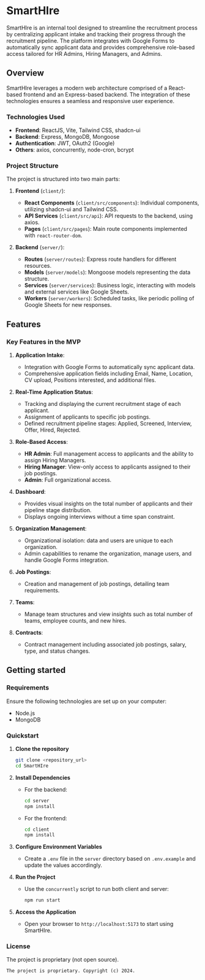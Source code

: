 # SmartHIre

SmartHIre is an internal tool designed to streamline the recruitment process by centralizing applicant intake and tracking their progress through the recruitment pipeline. The platform integrates with Google Forms to automatically sync applicant data and provides comprehensive role-based access tailored for HR Admins, Hiring Managers, and Admins. 

## Overview

SmartHIre leverages a modern web architecture comprised of a React-based frontend and an Express-based backend. The integration of these technologies ensures a seamless and responsive user experience.

### Technologies Used
- **Frontend**: ReactJS, Vite, Tailwind CSS, shadcn-ui
- **Backend**: Express, MongoDB, Mongoose
- **Authentication**: JWT, OAuth2 (Google)
- **Others**: axios, concurrently, node-cron, bcrypt

### Project Structure

The project is structured into two main parts:
1. **Frontend** (`client/`): 
    - **React Components** (`client/src/components`): Individual components, utilizing shadcn-ui and Tailwind CSS.
    - **API Services** (`client/src/api`): API requests to the backend, using axios.
    - **Pages** (`client/src/pages`): Main route components implemented with `react-router-dom`.

2. **Backend** (`server/`):
    - **Routes** (`server/routes`): Express route handlers for different resources.
    - **Models** (`server/models`): Mongoose models representing the data structure.
    - **Services** (`server/services`): Business logic, interacting with models and external services like Google Sheets.
    - **Workers** (`server/workers`): Scheduled tasks, like periodic polling of Google Sheets for new responses.

## Features

### Key Features in the MVP

1. **Application Intake**:
   - Integration with Google Forms to automatically sync applicant data.
   - Comprehensive application fields including Email, Name, Location, CV upload, Positions interested, and additional files.

2. **Real-Time Application Status**:
   - Tracking and displaying the current recruitment stage of each applicant.
   - Assignment of applicants to specific job postings.
   - Defined recruitment pipeline stages: Applied, Screened, Interview, Offer, Hired, Rejected.

3. **Role-Based Access**:
   - **HR Admin**: Full management access to applicants and the ability to assign Hiring Managers.
   - **Hiring Manager**: View-only access to applicants assigned to their job postings.
   - **Admin**: Full organizational access.

4. **Dashboard**:
   - Provides visual insights on the total number of applicants and their pipeline stage distribution.
   - Displays ongoing interviews without a time span constraint.

5. **Organization Management**:
   - Organizational isolation: data and users are unique to each organization.
   - Admin capabilities to rename the organization, manage users, and handle Google Forms integration.

6. **Job Postings**:
   - Creation and management of job postings, detailing team requirements.

7. **Teams**:
   - Manage team structures and view insights such as total number of teams, employee counts, and new hires.

8. **Contracts**:
   - Contract management including associated job postings, salary, type, and status changes.

## Getting started

### Requirements

Ensure the following technologies are set up on your computer:
- Node.js
- MongoDB

### Quickstart

1. **Clone the repository**
   ```sh
   git clone <repository_url>
   cd SmartHIre
   ```

2. **Install Dependencies**
   - For the backend:
     ```sh
     cd server
     npm install
     ```

   - For the frontend:
     ```sh
     cd client
     npm install
     ```

3. **Configure Environment Variables**
   - Create a `.env` file in the `server` directory based on `.env.example` and update the values accordingly.

4. **Run the Project**
   - Use the `concurrently` script to run both client and server:
     ```sh
     npm run start
     ```

5. **Access the Application**
   - Open your browser to `http://localhost:5173` to start using SmartHIre.

### License

The project is proprietary (not open source). 
```
The project is proprietary. Copyright (c) 2024.
```